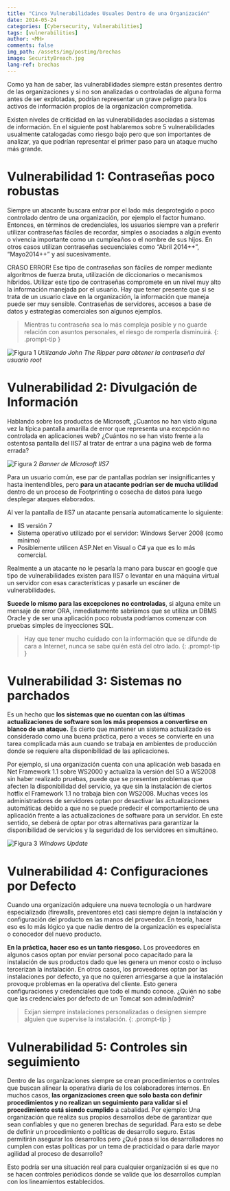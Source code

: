 ```yaml
---
title: "Cinco Vulnerabilidades Usuales Dentro de una Organización"
date: 2014-05-24
categories: [Cybersecurity, Vulnerabilities]
tags: [vulnerabilities]
author: <MH>
comments: false
img_path: /assets/img/postimg/brechas
image: SecurityBreach.jpg
lang-ref: brechas
---
```


Como ya han de saber, las vulnerabilidades siempre están presentes dentro de las organizaciones y si no son analizadas o controladas de alguna forma antes de ser explotadas, podrían representar un grave peligro para los activos de información propios de la organización comprometida.

Existen niveles de criticidad en las vulnerabilidades asociadas a sistemas de información. En el siguiente post hablaremos sobre 5 vulnerabilidades usualmente catalogadas como riesgo bajo pero que son importantes de analizar, ya que podrían representar el primer paso para un ataque mucho más grande.

# Vulnerabilidad 1: Contraseñas poco robustas

Siempre un atacante buscara entrar por el lado más desprotegido o poco controlado dentro de una organización, por ejemplo el factor humano. Entonces, en términos de credenciales, los usuarios siempre van a preferir utilizar contraseñas fáciles de recordar, simples o asociadas a algún evento o vivencia importante como un cumpleaños o el nombre de sus hijos. En otros casos utilizan contraseñas secuenciales como “Abril 2014++”, “Mayo2014++” y así sucesivamente.

CRASO ERROR! Ese tipo de contraseñas son fáciles de romper mediante algoritmos de fuerza bruta, utilización de diccionarios o mecanismos híbridos. Utilizar este tipo de contraseñas compromete en un nivel muy alto la información manejada por el usuario. Hay que tener presente que si se trata de un usuario clave en la organización, la información que maneja puede ser muy sensible. Contraseñas de servidores, accesos a base de datos y estrategias comerciales son algunos ejemplos.

> Mientras tu contraseña sea lo más compleja posible y no guarde relación con asuntos personales, el riesgo de romperla disminuirá.
{: .prompt-tip }

![Figura 1](figura1.png)
*Utilizando John The Ripper para obtener la contraseña del usuario root*

# Vulnerabilidad 2: Divulgación de Información

Hablando sobre los productos de Microsoft, ¿Cuantos no han visto alguna vez  la típica pantalla amarilla de error que representa una excepción no controlada en aplicaciones web? ¿Cuántos no se han visto frente a la ostentosa pantalla del IIS7 al tratar de entrar a una página web de forma errada?

![Figura 2](figura2.png)
*Banner de Microsoft IIS7*

Para un usuario común, ese par de pantallas podrían ser insignificantes y hasta inentendibles, pero **para un atacante podrían ser de mucha utilidad** dentro de un proceso de Footprinting o cosecha de datos para luego desplegar ataques elaborados.

Al ver la pantalla de IIS7 un atacante pensaría automaticamente lo siguiente:

- IIS versión 7
- Sistema operativo utilizado por el servidor: Windows Server 2008 (como mínimo)
- Posiblemente utilicen ASP.Net en Visual o C# ya que es lo más comercial.

Realmente a un atacante no le pesaría la mano para buscar en google que tipo de vulnerabilidades existen para IIS7 o levantar en una máquina virtual un servidor con esas características y pasarle un escáner de vulnerabilidades. 

**Sucede lo mismo para las excepciones no controladas**, si alguna emite un mensaje de error ORA, inmediatamente sabríamos que se utiliza un DBMS Oracle y de ser una aplicación poco robusta podríamos comenzar con pruebas simples de inyecciones SQL.

> Hay que tener mucho cuidado con la información que se difunde de cara a Internet, nunca se sabe quién está del otro lado.
{: .prompt-tip }

# Vulnerabilidad 3: Sistemas no parchados

Es un hecho que **los sistemas que no cuentan con las últimas actualizaciones de software son los más propensos a convertirse en blanco de un ataque.** Es cierto que mantener un sistema actualizado es considerado como una buena práctica, pero a veces se convierte en una tarea complicada más aun cuando se trabaja en ambientes de producción donde se requiere alta disponibilidad de las aplicaciones.

Por ejemplo, si una organización cuenta con una aplicación web basada en Net Framework 1.1 sobre WS2000 y actualiza la versión del SO a WS2008 sin haber realizado pruebas, puede que se presenten problemas que afecten la disponibilidad del servicio, ya que sin la instalación de ciertos hotfix el Framework 1.1 no trabaja bien con WS2008. Muchas veces los administradores de servidores optan por desactivar las actualizaciones automáticas debido a que no se puede predecir el comportamiento de una aplicación frente a las actualizaciones de software para un servidor. En este sentido, se deberá de optar por otras alternativas para garantizar la disponibilidad de servicios y la seguridad de los servidores en simultáneo.

![Figura 3](figura3.png)
*Windows Update*

# Vulnerabilidad 4: Configuraciones por Defecto

Cuando una organización adquiere una nueva tecnología o un hardware especializado (firewalls, preventores etc) casi siempre dejan la instalación y configuración del producto en las manos del proveedor. En teoría, hacer eso es lo más lógico ya que nadie dentro de la organización es especialista o  conocedor del nuevo producto.

**En la práctica, hacer eso es un tanto riesgoso.** Los proveedores en algunos casos optan por enviar personal poco capacitado para la instalación de sus productos dado que les genera un menor costo o incluso tercerizan la instalación. En otros casos, los proveedores optan por las instalaciones por defecto, ya que no quieren arriesgarse a que la instalación provoque problemas en la operativa del cliente. Esto genera configuraciones y credenciales que todo el mundo conoce. ¿Quién no sabe que las credenciales por defecto de un Tomcat son admin/admin?  

> Exijan siempre instalaciones personalizadas o designen siempre alguien que supervise la instalación.
{: .prompt-tip }

# Vulnerabilidad 5: Controles sin seguimiento

Dentro de las organizaciones siempre se crean procedimientos o controles que buscan alinear la operativa diaria de los colaboradores internos. En muchos casos, **las organizaciones creen que solo basta con definir procedimientos y no realizan un seguimiento para validar si el procedimiento está siendo cumplido** a cabalidad. Por ejemplo: Una organización que realiza sus propios desarrollos debe de garantizar que sean confiables y que no generen brechas de seguridad. Para esto se debe de definir un procedimiento o políticas de desarrollo seguro. Estas permitirán asegurar los desarrollos pero ¿Qué pasa si los desarrolladores no cumplen con estas políticas por un tema de practicidad o para darle mayor agilidad al proceso de desarrollo?

Esto podría ser una situación real para cualquier organización si es que no se hacen controles periódicos donde se valide que los desarrollos cumplan con los lineamientos establecidos.